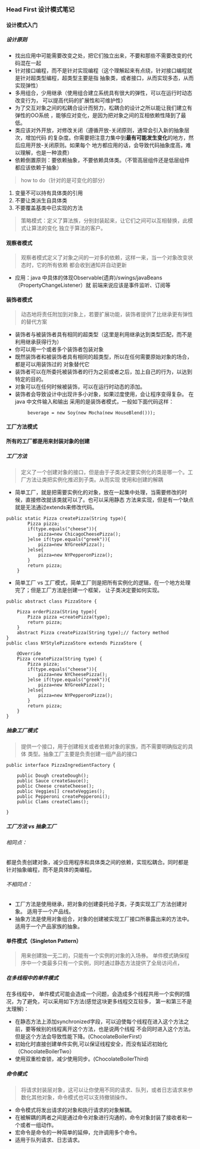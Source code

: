 ### Head First 设计模式笔记
#### 设计模式入门
##### 设计原则
- 找出应用中可能需要改变之处，把它们独立出来，不要和那些不需要改变的代码混在一起
- 针对接口编程，而不是针对实现编程（这个理解起来有点绕，针对接口编程就是针对超类型编程，超类型主要是指
抽象类，或者接口，从而实现多态，从而实现弹性）
- 多用组合，少用继承（使用组合建立系统具有很大的弹性，可以在运行时动态改变行为，
可以提高代码的扩展性和可维护性）
- 为了交互对象之间的松耦合设计而努力，松耦合的设计之所以能让我们建立有弹性的OO系统
，能够应对变化，是因为把对象之间的互相依赖性降到了最低。
- 类应该对外开放，对修改关闭（遵循开放-关闭原则，通常会引入新的抽象层次，增加代码
的复杂度。你需要把注意力集中到**最有可能发生变化**的地方，然后应用开放-关闭原则。如果每个
地方都应用的话，会导致代码抽象度高，难以理解，也是一种浪费）
- 依赖倒置原则：要依赖抽象，不要依赖具体类。（不管高层组件还是低层组件都应该依赖于抽象）
> how to do（针对的是可变化的部分）
1. 变量不可以持有具体类的引用
2. 不要让类派生自具体类
3. 不要覆盖基类中已实现的方法
> 策略模式：定义了算法族，分别封装起来，让它们之间可以互相替换，此模式让算法的变化
独立于算法的客户。    
#### 观察者模式
> 观察者模式定义了对象之间的一对多的依赖，这样一来，当一个对象改变状态时，它的所有依赖
都会收到通知并自动更新
- 应用：java 中具体的体现Observable(遗弃)/swings/javaBeans（PropertyChangeListener）就
前端来说应该是事件监听、订阅等
#### 装饰者模式
> 动态地将责任附加到对象上，若要扩展功能，装饰者提供了比继承更有弹性的替代方案
- 装饰者与被装饰者具有相同的超类型（这里是利用继承达到类型匹配，而不是利用继承获得行为）
- 你可以用一个或者多个装饰者包装对象
- 既然装饰者和被装饰者具有相同的超类型，所以在任何需要原始对象的场合，都是可以用装饰过的
对象替代它
- 装饰者可以在所委托被装饰者的行为之前或者之后，加上自己的行为，以达到特定的目的。
- 对象可以在任何时候被装饰，可以在运行时动态的添加。
- 装饰者会导致设计中出现许多小对象，如果过度使用，会让程序变得复杂。
在java 中文件输入和输出 采用的是装饰者模式，一般如下面代码这样：
```
        beverage = new Soy(new Mocha(new HouseBlend()));
```
#### 工厂方法模式
**所有的工厂都是用来封装对象的创建**
##### 工厂方法
>定义了一个创建对象的接口，但是由于子类决定要实例化的类是哪一个。工厂方法让类把实例化推迟到子类。从而实现
使用和创建的解耦
- 简单工厂，就是把需要实例化的对象，放在一起集中处理，当需要修改的时候，直接修改就该类就可以了。也可以采用静态
方法来实现，但是有一个缺点就是无法通过extends来修改代码。
```
public static Pizza createPizza(String type){
        Pizza pizza;
        if(type.equals("cheese")){
            pizza=new ChicagoCheesePizza();
        }else if(type.equals("greek")){
            pizza=new NYGreekPizza();
        }else{
            pizza=new NYPepperonPizza();
        }
        return pizza;
    }
```
- 简单工厂 vs 工厂模式，简单工厂则是把所有实例化的逻辑，在一个地方处理完了；但是工厂方法是创建一个框架，
让子类决定要如何实现。
```
public abstract class PizzaStore {

    Pizza orderPizza(String type){
        Pizza pizza =createPizza(type);
        return pizza;
    }
    abstract Pizza createPizza(String type);// factory method
}
public class NYStylePizzaStore extends PizzaStore {

    @Override
    Pizza createPizza(String type) {
        Pizza pizza;
        if(type.equals("cheese")){
            pizza=new NYCheesePizza();
        }else if(type.equals("greek")){
            pizza=new NYGreekPizza();
        }else{
            pizza=new NYPepperonPizza();
        }
        return pizza;
    }
}
```
##### 抽象工厂模式
> 提供一个接口，用于创建相关或者依赖对象的家族，而不需要明确指定的具体
类型。抽象工厂主要是负责创建一组产品的接口
```
public interface PizzaIngredientFactory {

    public Dough createDough();
    public Sauce createSauce();
    public Cheese createCheese();
    public Veggies[] createVeggies();
    public Pepperoni createPepperoni();
    public Clams createClams();

}
```
##### 工厂方法 vs 抽象工厂
###### 相同点：
都是负责创建对象，减少应用程序和具体类之间的依赖，实现松耦合。同时都是
针对抽象编程，而不是具体的类编程。

###### 不相同点：

- 工厂方法是使用继承，把对象的创建委托给子类，子类实现工厂方法创建对象。
适用于一个产品线。
- 抽象方法是使用对象组合，对象的创建被实现工厂接口所暴露出来的方法中。
适用于一个产品家族的抽象。
#### 单件模式（Singleton Pattern）
> 用来创建独一无二的，只能有一个实例的对象的入场券。 
单件模式确保程序中一个类最多只有一个实例，同时通过静态方法提供了全局访问点，
##### 在多线程中的单件模式
在多线程中， 单件模式可能会造成一个问题，会造成多个线程共用一个实例的情况，为了避免，可以采用如下方法(感觉这块更多线程交互较多，
第一和第三不是太理解)：
- 在静态方法上添加synchronized字段，可以迫使每个线程在进入这个方法之前，要等候别的线程离开这个方法，也是说两个线程
不会同时进入这个方法。但是这个方法会导致性能下降。(ChocolateBoilerFirst）
- 初始化时直接创建单件实例,可以保证线程安全，而没有延迟初始化（ChocolateBoilerTwo）
- 使用双重检查锁，减少使用同步。(ChocolateBoilerThird)
##### 命令模式
> 将请求封装层对象，这可以让你使用不同的请求、队列，或者日志请求来参数化其他对象，命令模式也可以支持撤销操作。
- 命令模式将发出请求的对象和执行请求的对象解耦。
- 在被解耦的两者之间是通过命令对象进行沟通的，命令对象封装了接收者和一个或者一组动作。
- 宏命令是命令的一种简单的延伸，允许调用多个命令。
- 适用于队列请求、日志请求。
 

